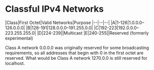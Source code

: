# Classful IPv4 Networks 

|Class|First Octet|Valid Networks|Purpose
|--|--|--|
|A|1-126|1.0.0.0–126.0.0.0|
|B|128-191|128.0.0.0–191.255.0.0|
|C|192-223|192.0.0.0–223.255.255.0|
|D|224-239||Multicast
|E|240-255||Reserved (formerly experimental)

Class A network 0.0.0.0 was originally reserved for some broadcasting requirements, so all addresses that begin with 0 in the first octet are reserved. What would be Class A network 1270.0.0 is still reserved  for localhost.